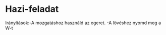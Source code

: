 # Hazi-feladat
Irányítások:-A mozgatáshoz használd az egeret.
            -A lövéshez nyomd meg a W-t
